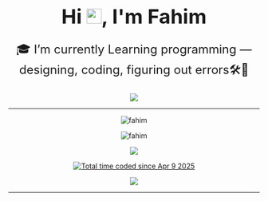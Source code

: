 <h1 align="center" style="border: none; font-size: 2.5rem; margin-bottom: 0;">
  Hi <img src="https://media.giphy.com/media/hvRJCLFzcasrR4ia7z/giphy.gif" width="30px" />, I'm Fahim
</h1>

<p align="center" style="border: none; font-weight: normal; font-size: 1.5rem;">
  🎓 I’m currently Learning programming — designing, coding, figuring out errors🛠️🌟
</p>

<p align="center">
  <a href="https://skillicons.dev">
    <img src="https://skillicons.dev/icons?i=github,git,python,c,dart,html,css,js,sqlite,bash,flutter,flask,linux,arch,vscode,&theme=dark&perline=10" />
  </a>
</p>

---

<p align="center"><img src="https://github-readme-stats.vercel.app/api?username=fahim-foysal-097&show_icons=true&theme=gruvbox&hide_border=true&count_private=true" alt="fahim"/></a></p>

<p align="center"><img src="https://nirzak-streak-stats.vercel.app/?user=fahim-foysal-097&theme=gruvbox&hide_border=true" alt="fahim"/></a></p>

<p align="center"><img src="https://github-readme-stats.vercel.app/api/wakatime?username=fahimfoysal&layout=compact&theme=gruvbox&hide_border=true"/></p>
  
<p align="center"> <a href="https://wakatime.com/@1fa81071-7398-4052-88e8-ed7f686bb556"><img src="https://wakatime.com/badge/user/1fa81071-7398-4052-88e8-ed7f686bb556.svg" alt="Total time coded since Apr 9 2025" /></a> </p>

<p align="center"><img src="https://quotes-github-readme.vercel.app/api?type=horizontal&theme=gruvbox"/></a></p>

---
